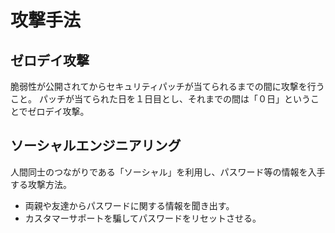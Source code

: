 # 攻撃手法

## ゼロデイ攻撃
脆弱性が公開されてからセキュリティパッチが当てられるまでの間に攻撃を行うこと。
パッチが当てられた日を１日目とし、それまでの間は「０日」ということでゼロデイ攻撃。

## ソーシャルエンジニアリング
人間同士のつながりである「ソーシャル」を利用し、パスワード等の情報を入手する攻撃方法。
- 両親や友達からパスワードに関する情報を聞き出す。
- カスタマーサポートを騙してパスワードをリセットさせる。

